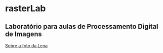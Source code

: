 # rasterLab

## Laboratório para aulas de Processamento Digital de Imagens

[Sobre a foto da Lena](https://en.wikipedia.org/wiki/Lenna)